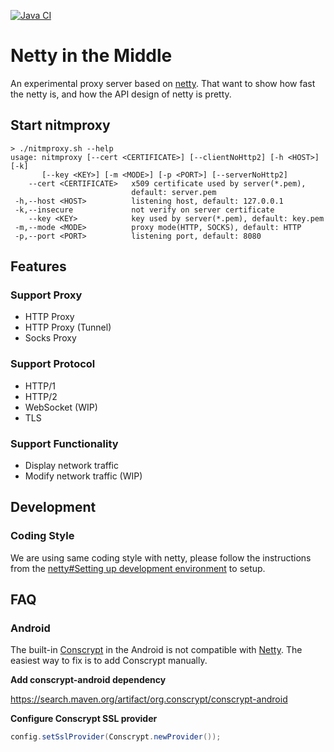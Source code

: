 [![Java CI](https://github.com/chhsiao90/nitmproxy/actions/workflows/ci.yml/badge.svg)](https://github.com/chhsiao90/nitmproxy/actions/workflows/ci.yml)

# Netty in the Middle

An experimental proxy server based on [netty](https://github.com/netty/netty).
That want to show how fast the netty is, and how the API design of netty is pretty.

## Start nitmproxy
```
> ./nitmproxy.sh --help
usage: nitmproxy [--cert <CERTIFICATE>] [--clientNoHttp2] [-h <HOST>] [-k]
       [--key <KEY>] [-m <MODE>] [-p <PORT>] [--serverNoHttp2]
    --cert <CERTIFICATE>   x509 certificate used by server(*.pem),
                           default: server.pem
 -h,--host <HOST>          listening host, default: 127.0.0.1
 -k,--insecure             not verify on server certificate
    --key <KEY>            key used by server(*.pem), default: key.pem
 -m,--mode <MODE>          proxy mode(HTTP, SOCKS), default: HTTP
 -p,--port <PORT>          listening port, default: 8080
```

## Features

### Support Proxy
- HTTP Proxy
- HTTP Proxy (Tunnel)
- Socks Proxy

### Support Protocol
- HTTP/1
- HTTP/2
- WebSocket (WIP)
- TLS

### Support Functionality
- Display network traffic
- Modify network traffic (WIP)

## Development

### Coding Style

We are using same coding style with netty, please follow the instructions from the [netty#Setting up development environment](https://netty.io/wiki/setting-up-development-environment.html) to setup.

## FAQ

### Android

The built-in [Conscrypt](https://github.com/google/conscrypt) in the Android is not compatible with [Netty](https://github.com/netty/netty). The easiest way to fix is to add Conscrypt manually.

**Add conscrypt-android dependency**

https://search.maven.org/artifact/org.conscrypt/conscrypt-android

**Configure Conscrypt SSL provider**

```java
config.setSslProvider(Conscrypt.newProvider());
```
